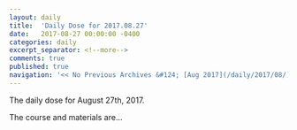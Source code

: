 ```yaml
---
layout: daily
title:  'Daily Dose for 2017.08.27'
date:   2017-08-27 00:00:00 -0400
categories: daily
excerpt_separator: <!--more-->
comments: true
published: true
navigation: '<< No Previous Archives &#124; [Aug 2017](/daily/2017/08/) &#124; [2017](/daily/2017/) &#124; [Daily Dose for 2017.08.28](/daily/2017/08/28/) >>'
---
```

The daily dose for August 27th, 2017.

<!--more-->

The course and materials are...
